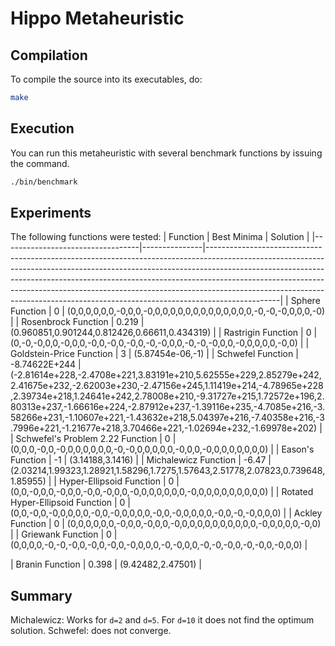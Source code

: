 # Hippo Metaheuristic

## Compilation

To compile the source into its executables, do:

```bash
make
```

## Execution

You can run this metaheuristic with several benchmark functions by issuing the command.

```bash
./bin/benchmark
```

## Experiments

The following functions were tested:
| Function                         | Best Minima   | Solution                                                                                                                                                                                                                                                                                                                                                                                                               |
|----------------------------------|---------------|------------------------------------------------------------------------------------------------------------------------------------------------------------------------------------------------------------------------------------------------------------------------------------------------------------------------------------------------------------------------------------------------------------------------|
| Sphere Function                  | 0             | (0,0,0,0,0,0,-0,0,0,-0,0,0,0,0,0,0,0,0,0,0,0,0,0,-0,-0,-0,0,0,0,-0)                                                                                                                                                                                                                                                                                                                                                    |
| Rosenbrock Function              | 0.219         | (0.960851,0.901244,0.812426,0.66611,0.434319)                                                                                                                                                                                                                                                                                                                                                                          |
| Rastrigin Function               | 0             | (0,-0,-0,0,0,-0,0,0,-0,0,-0,0,-0,0,-0,-0,0,0,-0,-0,-0,0,0,-0,0,0,0,0,-0,0)                                                                                                                                                                                                                                                                                                                                             |
| Goldstein-Price Function         | 3             | (5.87454e-06,-1)                                                                                                                                                                                                                                                                                                                                                                                                       |
| Schwefel Function                | -8.74622E+244 | (-2.81614e+228,-2.4708e+221,3.83191e+210,5.62555e+229,2.85279e+242,2.41675e+232,-2.62003e+230,-2.47156e+245,1.11419e+214,-4.78965e+228,2.39734e+218,1.24641e+242,2.78008e+210,-9.31727e+215,1.72572e+196,2.80313e+237,-1.66616e+224,-2.87912e+237,-1.39116e+235,-4.7085e+216,-3.58266e+231,-1.10607e+221,-1.43632e+218,5.04397e+216,-7.40358e+216,-3.7996e+221,-1.21677e+218,3.70466e+221,-1.02694e+232,-1.69978e+202) |
| Schwefel's Problem 2.22 Function | 0             | (0,0,0,-0,0,-0,0,0,0,0,0,0,-0,-0,0,0,0,0,0,-0,0,0,-0,0,0,0,0,0,0,0)                                                                                                                                                                                                                                                                                                                                                    |
| Eason's Function                 | -1            | (3.14188,3.1416)                                                                                                                                                                                                                                                                                                                                                                                                       |
| Michalewicz Function             | -6.47         | (2.03214,1.99323,1.28921,1.58296,1.7275,1.57643,2.51778,2.07823,0.739648,1.85955)                                                                                                                                                                                                                                                                                                                                      |
| Hyper-Ellipsoid Function         | 0             | (0,0,-0,0,0,-0,0,0,-0,0,-0,0,0,-0,0,0,0,0,0,0,-0,0,0,0,0,0,0,0,0,0)                                                                                                                                                                                                                                                                                                                                                    |
| Rotated Hyper-Ellipsoid Function | 0             | (0,0,-0,0,-0,0,0,0,0,-0,0,-0,0,0,0,0,-0,0,-0,0,0,0,0,-0,0,-0,-0,0,0,0)                                                                                                                                                                                                                                                                                                                                                 |
| Ackley Function                  | 0             | (0,0,0,0,0,0,-0,0,0,-0,0,0,-0,0,0,0,0,0,0,0,0,0,0,-0,0,0,0,0,-0,0)                                                                                                                                                                                                                                                                                                                                                     |
| Griewank Function                | 0             | (0,0,0,0,-0,-0,-0,0,-0,0,-0,0,-0,0,0,0,-0,-0,0,0,-0,-0,-0,0,-0,-0,0,-0,0,0)                                                                                                                                                                                                                                                                                                                                            |

| Branin Function                  | 0.398         | (9.42482,2.47501)                                                                                                                                                                                                                                                                                                                                                                                                      |

## Summary

Michalewicz: Works for `d=2` and `d=5`. For `d=10` it does not find the optimum solution.
Schwefel: does not converge.